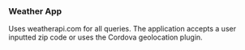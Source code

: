 ### Weather App
Uses weatherapi.com for all queries. 
The application accepts a user inputted zip code or uses the Cordova geolocation plugin.
